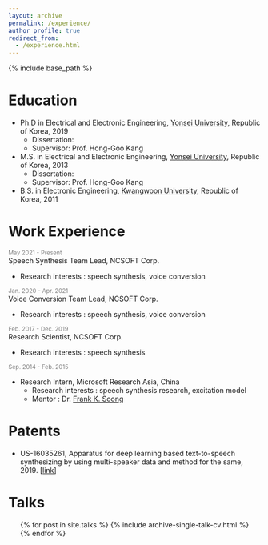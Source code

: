 ```yaml
---
layout: archive
permalink: /experience/
author_profile: true
redirect_from:
  - /experience.html
---
```


{% include base_path %}

Education
======
* Ph.D in Electrical and Electronic Engineering, [Yonsei University](https://www.yonsei.ac.kr/en_sc/index.jsp), Republic of Korea, 2019
  * Dissertation: 
  * Supervisor: Prof. Hong-Goo Kang
* M.S. in Electrical and Electronic Engineering, [Yonsei University](https://www.yonsei.ac.kr/en_sc/index.jsp), Republic of Korea, 2013
  * Dissertation: 
  * Supervisor: Prof. Hong-Goo Kang
* B.S. in Electronic Engineering, [Kwangwoon University](https://www.kw.ac.kr/en/index.jsp), Republic of Korea, 2011

Work Experience
======
<span style="color:gray"><small>May 2021 - Present</small></span>  
Speech Synthesis Team Lead, NCSOFT Corp.
  * Research interests : speech synthesis, voice conversion

<span style="color:gray"><small>Jan. 2020 - Apr. 2021</small></span>  
Voice Conversion Team Lead, NCSOFT Corp.
  * Research interests : speech synthesis, voice conversion

<span style="color:gray"><small>Feb. 2017 - Dec. 2019</small></span>  
Research Scientist, NCSOFT Corp.
  * Research interests : speech synthesis

<span style="color:gray"><small>Sep. 2014 - Feb. 2015</small></span>  
* Research Intern, Microsoft Research Asia, China
  * Research interests : speech synthesis research, excitation model
  * Mentor : Dr. [Frank K. Soong](https://www.researchgate.net/profile/Frank-Soong)

Patents
======
* US-16035261, Apparatus for deep learning based text-to-speech synthesizing by using multi-speaker data and method for the same, 2019. [[link](https://patentimages.storage.googleapis.com/d2/f7/a8/3b7bd7ef2465e8/US20190019500A1.pdf)]

Talks
======
  <ul>{% for post in site.talks %}
    {% include archive-single-talk-cv.html %}
  {% endfor %}</ul>
